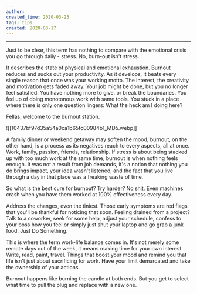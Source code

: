 ```yaml
---
author: 
created_time: 2020-03-25
tags: tips
created: 2020-03-17
---
```


---


Just to be clear, this term has nothing to compare with the emotional crisis you go through daily - stress. No, burn-out isn't stress.


It describes the state of physical and emotional exhaustion. Burnout reduces and sucks out your productivity. As it develops, it beats every single reason that once was your working motto. The interest, the creativity and motivation gets faded away. Your job might be done, but you no longer feel satisfied. You have nothing more to give, or break the boundaries. You fed up of doing monotonous work with same tools. You stuck in a place where there is only one question lingers: What the heck am I doing here?


Fellas, welcome to the burnout station.


![[10437bf97d35a54a0ca1b65fc00984b1_MD5.webp]]



A family dinner or weekend getaway may soften the mood, burnout, on the other hand, is a process as its negatives reach to every aspects, all at once. Work, family, passion, friends, relationship. If stress is about being stacked up with too much work at the same time, burnout is when nothing feels enough. It was not a result from job demands, it's a notion that nothing you do brings impact, your idea wasn't listened, and the fact that you live through a day in that place was a freaking waste of time.


So what is the best cure for burnout? Try harder? No shit. Even machines crash when you have them worked at 100% effectiveness every day.


Address the changes, even the tiniest. Those early symptoms are red flags that you'll be thankful for noticing that soon. Feeling drained from a project? Talk to a coworker, seek for some help, adjust your schedule, confess to your boss how you feel or simply just shut your laptop and go grab a junk food. <span style='color:pink_background'>Just Do Something</span>.


This is where the term work-life balance comes in. It's not merely some remote days out of the week, it means making time for your own interest. Write, read, paint, travel. Things that boost your mood and remind you that life isn't just about sacrificing for work. Have your limit demarcated and take the ownership of your actions.


Burnout happens like burning the candle at both ends. But you get to select what time to pull the plug and replace with a new one.
